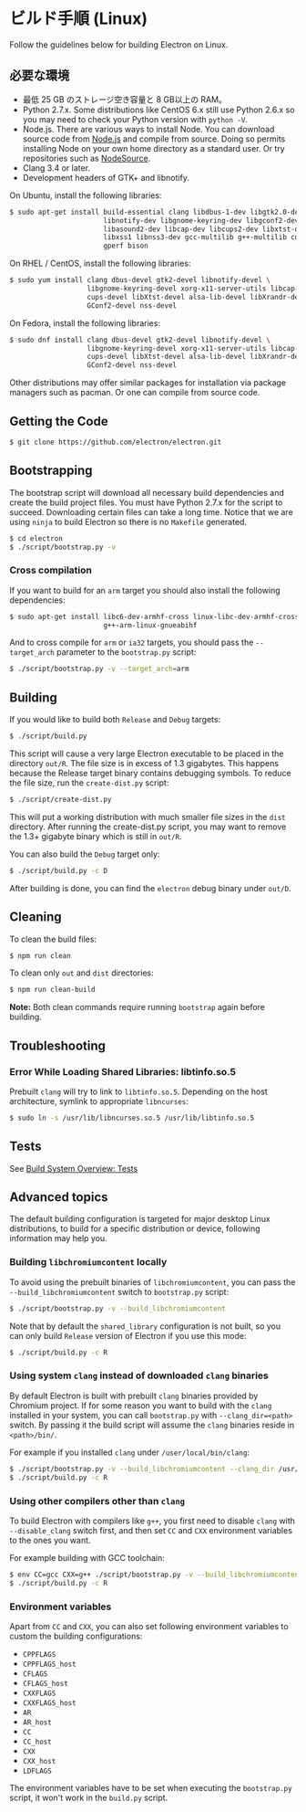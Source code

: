 # ビルド手順 (Linux)

Follow the guidelines below for building Electron on Linux.

## 必要な環境

* 最低 25 GB のストレージ空き容量と 8 GB以上の RAM。
* Python 2.7.x. Some distributions like CentOS 6.x still use Python 2.6.x so you may need to check your Python version with `python -V`.
* Node.js. There are various ways to install Node. You can download source code from [Node.js](http://nodejs.org) and compile from source. Doing so permits installing Node on your own home directory as a standard user. Or try repositories such as [NodeSource](https://nodesource.com/blog/nodejs-v012-iojs-and-the-nodesource-linux-repositories).
* Clang 3.4 or later.
* Development headers of GTK+ and libnotify.

On Ubuntu, install the following libraries:

```bash
$ sudo apt-get install build-essential clang libdbus-1-dev libgtk2.0-dev \
                       libnotify-dev libgnome-keyring-dev libgconf2-dev \
                       libasound2-dev libcap-dev libcups2-dev libxtst-dev \
                       libxss1 libnss3-dev gcc-multilib g++-multilib curl \
                       gperf bison
```

On RHEL / CentOS, install the following libraries:

```bash
$ sudo yum install clang dbus-devel gtk2-devel libnotify-devel \
                   libgnome-keyring-devel xorg-x11-server-utils libcap-devel \
                   cups-devel libXtst-devel alsa-lib-devel libXrandr-devel \
                   GConf2-devel nss-devel
```

On Fedora, install the following libraries:

```bash
$ sudo dnf install clang dbus-devel gtk2-devel libnotify-devel \
                   libgnome-keyring-devel xorg-x11-server-utils libcap-devel \
                   cups-devel libXtst-devel alsa-lib-devel libXrandr-devel \
                   GConf2-devel nss-devel
```

Other distributions may offer similar packages for installation via package managers such as pacman. Or one can compile from source code.

## Getting the Code

```bash
$ git clone https://github.com/electron/electron.git
```

## Bootstrapping

The bootstrap script will download all necessary build dependencies and create the build project files. You must have Python 2.7.x for the script to succeed. Downloading certain files can take a long time. Notice that we are using `ninja` to build Electron so there is no `Makefile` generated.

```bash
$ cd electron
$ ./script/bootstrap.py -v
```

### Cross compilation

If you want to build for an `arm` target you should also install the following dependencies:

```bash
$ sudo apt-get install libc6-dev-armhf-cross linux-libc-dev-armhf-cross \
                       g++-arm-linux-gnueabihf
```

And to cross compile for `arm` or `ia32` targets, you should pass the `--target_arch` parameter to the `bootstrap.py` script:

```bash
$ ./script/bootstrap.py -v --target_arch=arm
```

## Building

If you would like to build both `Release` and `Debug` targets:

```bash
$ ./script/build.py
```

This script will cause a very large Electron executable to be placed in the directory `out/R`. The file size is in excess of 1.3 gigabytes. This happens because the Release target binary contains debugging symbols. To reduce the file size, run the `create-dist.py` script:

```bash
$ ./script/create-dist.py
```

This will put a working distribution with much smaller file sizes in the `dist` directory. After running the create-dist.py script, you may want to remove the 1.3+ gigabyte binary which is still in `out/R`.

You can also build the `Debug` target only:

```bash
$ ./script/build.py -c D
```

After building is done, you can find the `electron` debug binary under `out/D`.

## Cleaning

To clean the build files:

```bash
$ npm run clean
```

To clean only `out` and `dist` directories:

```bash
$ npm run clean-build
```

**Note:** Both clean commands require running `bootstrap` again before building.

## Troubleshooting

### Error While Loading Shared Libraries: libtinfo.so.5

Prebuilt `clang` will try to link to `libtinfo.so.5`. Depending on the host architecture, symlink to appropriate `libncurses`:

```bash
$ sudo ln -s /usr/lib/libncurses.so.5 /usr/lib/libtinfo.so.5
```

## Tests

See [Build System Overview: Tests](build-system-overview.md#tests)

## Advanced topics

The default building configuration is targeted for major desktop Linux distributions, to build for a specific distribution or device, following information may help you.

### Building `libchromiumcontent` locally

To avoid using the prebuilt binaries of `libchromiumcontent`, you can pass the `--build_libchromiumcontent` switch to `bootstrap.py` script:

```bash
$ ./script/bootstrap.py -v --build_libchromiumcontent
```

Note that by default the `shared_library` configuration is not built, so you can only build `Release` version of Electron if you use this mode:

```bash
$ ./script/build.py -c R
```

### Using system `clang` instead of downloaded `clang` binaries

By default Electron is built with prebuilt `clang` binaries provided by Chromium project. If for some reason you want to build with the `clang` installed in your system, you can call `bootstrap.py` with `--clang_dir=<path>` switch. By passing it the build script will assume the `clang` binaries reside in `<path>/bin/`.

For example if you installed `clang` under `/user/local/bin/clang`:

```bash
$ ./script/bootstrap.py -v --build_libchromiumcontent --clang_dir /usr/local
$ ./script/build.py -c R
```

### Using other compilers other than `clang`

To build Electron with compilers like `g++`, you first need to disable `clang` with `--disable_clang` switch first, and then set `CC` and `CXX` environment variables to the ones you want.

For example building with GCC toolchain:

```bash
$ env CC=gcc CXX=g++ ./script/bootstrap.py -v --build_libchromiumcontent --disable_clang
$ ./script/build.py -c R
```

### Environment variables

Apart from `CC` and `CXX`, you can also set following environment variables to custom the building configurations:

* `CPPFLAGS`
* `CPPFLAGS_host`
* `CFLAGS`
* `CFLAGS_host`
* `CXXFLAGS`
* `CXXFLAGS_host`
* `AR`
* `AR_host`
* `CC`
* `CC_host`
* `CXX`
* `CXX_host`
* `LDFLAGS`

The environment variables have to be set when executing the `bootstrap.py` script, it won't work in the `build.py` script.